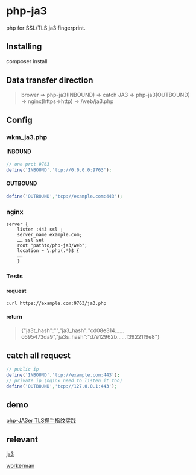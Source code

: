 # php-ja3
php for SSL/TLS ja3 fingerprint.


## Installing
composer install

## Data transfer direction
> brower => php-ja3(INBOUND) => catch JA3 => php-ja3(OUTBOUND) => nginx(https=>http) => /web/ja3.php

## Config
### wkm_ja3.php
#### INBOUND

```php
// one prot 9763
define('INBOUND','tcp://0.0.0.0:9763');

```
#### OUTBOUND
```php
define('OUTBOUND','tcp://example.com:443');
```

### nginx 
```ngixn
server {
    listen :443 ssl ;
    server_name example.com;
    …… ssl set
    root "pathto/php-ja3/web";
    location ~ \.php(.*)$ {
    ……  
    }
```

### Tests
#### request
```
curl https://example.com:9763/ja3.php
```

#### return
>{"ja3t_hash":"","ja3_hash":"cd08e314……c695473da9","ja3s_hash":"d7e12962b……f39221f9e8"}

##  catch all request 
```php
// public ip 
define('INBOUND','tcp://example.com:443'); 
// private ip (nginx need to listen it too)
define('OUTBOUND','tcp://127.0.0.1:443');
```






##  demo 
[php-JA3er TLS握手指纹实践](https://bjun.tech/blog/xphp/141#demo_38)



##  relevant 
[ja3](https://github.com/salesforce/ja3)

[workerman](https://github.com/walkor/workerman)
